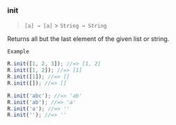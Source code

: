 ### init

> `[a] → [a]` > `String → String`

Returns all but the last element of the given list or string.

`Example`

```js
R.init([1, 2, 3]); //=> [1, 2]
R.init([1, 2]); //=> [1]
R.init([1]); //=> []
R.init([]); //=> []

R.init('abc'); //=> 'ab'
R.init('ab'); //=> 'a'
R.init('a'); //=> ''
R.init(''); //=> ''
```
